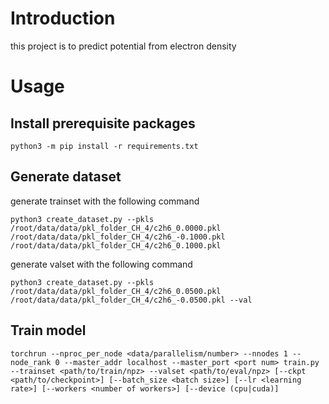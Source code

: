 # Introduction

this project is to predict potential from electron density

# Usage

## Install prerequisite packages

```shell
python3 -m pip install -r requirements.txt
```

## Generate dataset

generate trainset with the following command

```shell
python3 create_dataset.py --pkls /root/data/data/pkl_folder_CH_4/c2h6_0.0000.pkl /root/data/data/pkl_folder_CH_4/c2h6_-0.1000.pkl /root/data/data/pkl_folder_CH_4/c2h6_0.1000.pkl
```

generate valset with the following command

```shell
python3 create_dataset.py --pkls /root/data/data/pkl_folder_CH_4/c2h6_0.0500.pkl /root/data/data/pkl_folder_CH_4/c2h6_-0.0500.pkl --val
```

## Train model

```shell
torchrun --nproc_per_node <data/parallelism/number> --nnodes 1 --node_rank 0 --master_addr localhost --master_port <port num> train.py --trainset <path/to/train/npz> --valset <path/to/eval/npz> [--ckpt <path/to/checkpoint>] [--batch_size <batch size>] [--lr <learning rate>] [--workers <number of workers>] [--device (cpu|cuda)]
```

